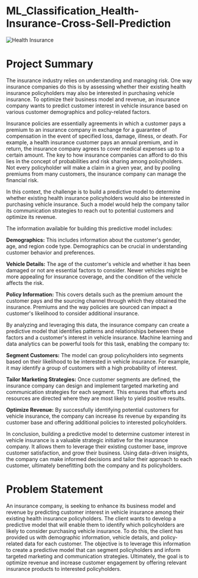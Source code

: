 # ML_Classification_Health-Insurance-Cross-Sell-Prediction
![Health Insurance](https://github.com/Sachinvt/ML_Classification_Health-Insurance-Cross-Sell-Prediction/assets/140580938/266b032a-1792-4933-b517-8bff697c3dcd)

# Project Summary
The insurance industry relies on understanding and managing risk. One way insurance companies do this is by assessing whether their existing health insurance policyholders may also be interested in purchasing vehicle insurance. To optimize their business model and revenue, an insurance company wants to predict customer interest in vehicle insurance based on various customer demographics and policy-related factors.

Insurance policies are essentially agreements in which a customer pays a premium to an insurance company in exchange for a guarantee of compensation in the event of specified loss, damage, illness, or death. For example, a health insurance customer pays an annual premium, and in return, the insurance company agrees to cover medical expenses up to a certain amount. The key to how insurance companies can afford to do this lies in the concept of probabilities and risk sharing among policyholders. Not every policyholder will make a claim in a given year, and by pooling premiums from many customers, the insurance company can manage the financial risk.

In this context, the challenge is to build a predictive model to determine whether existing health insurance policyholders would also be interested in purchasing vehicle insurance. Such a model would help the company tailor its communication strategies to reach out to potential customers and optimize its revenue.

The information available for building this predictive model includes:

**Demographics:** This includes information about the customer's gender, age, and region code type. Demographics can be crucial in understanding customer behavior and preferences.

**Vehicle Details:** The age of the customer's vehicle and whether it has been damaged or not are essential factors to consider. Newer vehicles might be more appealing for insurance coverage, and the condition of the vehicle affects the risk.

**Policy Information:** This covers details such as the premium amount the customer pays and the sourcing channel through which they obtained the insurance. Premiums and the way policies are sourced can impact a customer's likelihood to consider additional insurance.

By analyzing and leveraging this data, the insurance company can create a predictive model that identifies patterns and relationships between these factors and a customer's interest in vehicle insurance. Machine learning and data analytics can be powerful tools for this task, enabling the company to:

**Segment Customers:** The model can group policyholders into segments based on their likelihood to be interested in vehicle insurance. For example, it may identify a group of customers with a high probability of interest.

**Tailor Marketing Strategies:** Once customer segments are defined, the insurance company can design and implement targeted marketing and communication strategies for each segment. This ensures that efforts and resources are directed where they are most likely to yield positive results.

**Optimize Revenue:** By successfully identifying potential customers for vehicle insurance, the company can increase its revenue by expanding its customer base and offering additional policies to interested policyholders.

In conclusion, building a predictive model to determine customer interest in vehicle insurance is a valuable strategic initiative for the insurance company. It allows them to leverage their existing customer base, improve customer satisfaction, and grow their business. Using data-driven insights, the company can make informed decisions and tailor their approach to each customer, ultimately benefitting both the company and its policyholders.

# Problem Statement
An insurance company, is seeking to enhance its business model and revenue by predicting customer interest in vehicle insurance among their existing health insurance policyholders. The client wants to develop a predictive model that will enable them to identify which policyholders are likely to consider purchasing vehicle insurance. To do this, the client has provided us with demographic information, vehicle details, and policy-related data for each customer. The objective is to leverage this information to create a predictive model that can segment policyholders and inform targeted marketing and communication strategies. Ultimately, the goal is to optimize revenue and increase customer engagement by offering relevant insurance products to interested policyholders.
